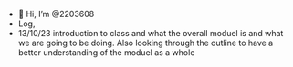 - 👋 Hi, I’m @2203608
- Log,
- 13/10/23 introduction to class and what the overall moduel is and what we are going to be doing. Also looking through the outline to have a better understanding of the moduel as a whole
